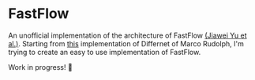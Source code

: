 # FastFlow
An unofficial implementation of the architecture of FastFlow [(Jiawei Yu et al.)](https://arxiv.org/pdf/2111.07677v2.pdf).
Starting from [this](https://github.com/marco-rudolph/differnet) implementation of Differnet of Marco Rudolph, I'm trying to create an easy to use implementation of FastFlow.

Work in progress! 🚧
